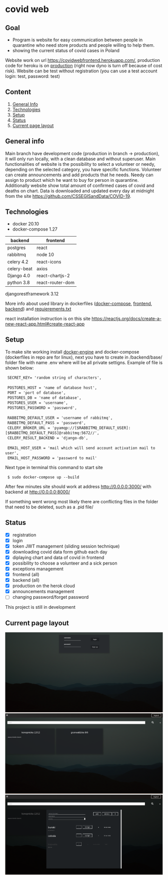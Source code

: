 # covid web

## Goal

  - Program is website for easy communication between people in quarantine who need store products and people   willing to help them.
  - showing the current status of covid cases in Poland 
 
Website work on url https://covidwebfrontend.herokuapp.com/, production code for heroku is on [production](https://github.com/mzarejko/covid_web/tree/production) (right now dyno is turn off because of cost risk). Website can be test without registration (you can use a test account login: test, password: test)

## Content

1. [General Info](#info)
2. [Technologies](#Technologies)
3. [Setup](#Setup)
4. [Status](#Status)
5. [Current page layout](#layout)

## General info <a name="info"></a>

Main branch have development code (production in branch -> production), it will only run locally, with a clean database and without superuser. Main functionalities of website is the possibility to select a volunteer or needy, depending on the selected category, you have specific functions. Volunteer can create announcements and add products that he needs. Needy can assign to product which he want to buy for person in quarantine. Additionally website show total amount of confirmed cases of covid and deaths on chart. Data is downloaded and updated every day at midnight from the site https://github.com/CSSEGISandData/COVID-19.

## Technologies <a name="technologies"></a>

  - docker 20.10
  - docker-compose 1.27


   backend                            | frontend                        
------------------------------|-------------------------------------------                                                                     
  postgres                               | react                                 
  rabbitmq                               |    node 10                             
  celery 4.2                                 |       react-icons                       
  celery-beat                             |        axios                        
  Django 4.0                              |         react-chartjs-2                        
  python 3.8                     |          react-router-dom                                                                                     
  djangorestframework 3.12                                                   
      


      
 More info about used library in dockerfiles ([docker-compose](./docker-compose.yml), [frontend](./frontend/Dockerfile), [backend](./backend/Dockerfile)) and [requierements.txt](./backend/requirements.txt)
 
 react installation instruction is on this site https://reactjs.org/docs/create-a-new-react-app.html#create-react-app
 

## Setup

To make site working install [docker-engine](https://docs.docker.com/engine/install/)  and docker-compose (dockerfiles in repo are for linux), next you have to create in /backend/base/ folder file with name .env where will be all private settigns. Example of file is shown below:

     SECRET_KEY= 'random string of characters',
     
     POSTGRES_HOST = 'name of database host',
     PORT = 'port of database',
     POSTGRES_DB = 'name of database',
     POSTGRES_USER = 'username',
     POSTGRES_PASSWORD = 'password',
     
     RABBITMQ_DEFAULT_USER = 'username of rabbitmq',
     RABBITMQ_DEFAULT_PASS = 'password',
     CELERY_BROKER_URL = 'pyamqp://[$RABBITMQ_DEFAULT_USER]:[$RABBITMQ_DEFAULT_PASS]@rabbitmq:5672//',
     CELERY_RESULT_BACKEND = 'django-db',
     
     EMAIL_HOST_USER = 'mail which will send account activation mail to user',
     EMAIL_HOST_PASSWORD = 'password to mail'
     
Next type in terminal this command to start site

     $ sudo docker-compose up --build
     
After few minutes site should work at address http://0.0.0.0:3000/ with backend at http://0.0.0.0:8000/


If something went wrong most likely there are conflicting files in the folder that need to be deleted, such as a .pid file/


  
                                


## Status <a name="Status"></a>

  - [x]  registration
  - [x]  login
  - [x]  token JWT management (sliding session technique)
  - [x]  downloading covid data form github each day
  - [x]  diplaying chart and data of covid in frontend
  - [x]  possibility to choose a volunteer and a sick person 
  - [x]  exceptions management
  - [x]  frontend (all)
  - [x]  backend (all)
  - [x]  production on the herok cloud
  - [x]  announcements management
  - [ ]  changing password/forget password

This project is still in development
 
 ## Current page layout  <a name="layout"></a>
![alt text](./1.png?raw=true)
![alt text](./3.png?raw=true)
![alt text](./4.png?raw=true)

